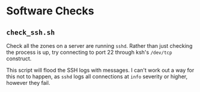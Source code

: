 # Software Checks

## `check_ssh.sh`

Check all the zones on a server are running `sshd`. Rather than just
checking the process is up, try connecting to port 22 through ksh's
`/dev/tcp` construct.

This script will flood the SSH logs with messages. I can't work out a
way for this not to happen, as `sshd` logs all connections at `info`
severity or higher, however they fail.
